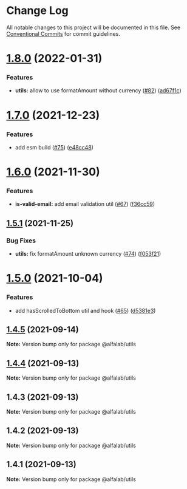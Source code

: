 # Change Log

All notable changes to this project will be documented in this file.
See [Conventional Commits](https://conventionalcommits.org) for commit guidelines.

# [1.8.0](https://github.com/alfa-laboratory/utils/compare/@alfalab/utils@1.7.0...@alfalab/utils@1.8.0) (2022-01-31)


### Features

* **utils:** allow to use formatAmount without currency ([#82](https://github.com/alfa-laboratory/utils/issues/82)) ([ad67f1c](https://github.com/alfa-laboratory/utils/commit/ad67f1cc29866f41ca3b4a035b44b2bdfeb9f52c))





# [1.7.0](https://github.com/alfa-laboratory/utils/compare/@alfalab/utils@1.6.0...@alfalab/utils@1.7.0) (2021-12-23)


### Features

* add esm build ([#75](https://github.com/alfa-laboratory/utils/issues/75)) ([e48cc48](https://github.com/alfa-laboratory/utils/commit/e48cc487b5db1815cdaf10ad6639d42741f0d772))





# [1.6.0](https://github.com/alfa-laboratory/utils/compare/@alfalab/utils@1.5.1...@alfalab/utils@1.6.0) (2021-11-30)


### Features

* **is-valid-email:** add email validation util ([#67](https://github.com/alfa-laboratory/utils/issues/67)) ([f36cc59](https://github.com/alfa-laboratory/utils/commit/f36cc5909cbe95f2d76d233362f52cdfaba79518))





## [1.5.1](https://github.com/alfa-laboratory/utils/compare/@alfalab/utils@1.5.0...@alfalab/utils@1.5.1) (2021-11-25)


### Bug Fixes

* **utils:** fix formatAmount unknown currency ([#74](https://github.com/alfa-laboratory/utils/issues/74)) ([f053f21](https://github.com/alfa-laboratory/utils/commit/f053f21d76c0c62f8164ce7b5c59630bdd8b15e3))





# [1.5.0](https://github.com/alfa-laboratory/utils/compare/@alfalab/utils@1.4.5...@alfalab/utils@1.5.0) (2021-10-04)


### Features

* add hasScrolledToBottom util and hook ([#65](https://github.com/alfa-laboratory/utils/issues/65)) ([d5381e3](https://github.com/alfa-laboratory/utils/commit/d5381e324d57227a8b2df62c5c855ddb0dcf9b65))





## [1.4.5](https://github.com/alfa-laboratory/utils/compare/@alfalab/utils@1.4.4...@alfalab/utils@1.4.5) (2021-09-14)

**Note:** Version bump only for package @alfalab/utils





## [1.4.4](https://github.com/alfa-laboratory/utils/compare/@alfalab/utils@1.4.2...@alfalab/utils@1.4.4) (2021-09-13)

**Note:** Version bump only for package @alfalab/utils





## 1.4.3 (2021-09-13)

**Note:** Version bump only for package @alfalab/utils





## 1.4.2 (2021-09-13)

**Note:** Version bump only for package @alfalab/utils





## 1.4.1 (2021-09-13)

**Note:** Version bump only for package @alfalab/utils
